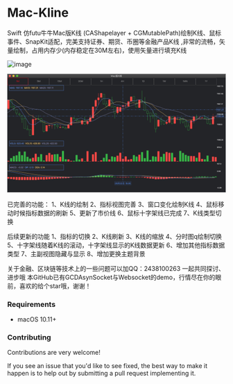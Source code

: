# Mac-Kline
Swift 仿futu牛牛Mac版K线
(CAShapelayer + CGMutablePath)绘制K线、鼠标事件、SnapKit适配，完美支持证券、期货、币圈等金融产品K线
,非常的流畅，矢量绘制，占用内存少(内存稳定在30M左右)，使用矢量进行填充K线


![image](https://github.com/AbuIOSDeveloper/Mac-Kline/blob/master/Mac-Kline.gif)


![image](https://github.com/AbuIOSDeveloper/Mac-Kline/blob/master/Mac-Kline.png)

已完善的功能：
1、K线的绘制
2、指标视图完善
3、窗口变化绘制K线
4、鼠标移动时候指标数据的刷新
5、更新了市价线
6、鼠标十字架线已完成
7、K线类型切换  




后续更新的功能
1、指标的切换
2、K线刷新
3、K线的缩放
4、分时图q绘制切换
5、十字架线随着K线的滚动，十字架线显示的K线数据更新
6、增加其他指标数据类型
7、主副视图隐藏与显示
8、增加更换主题背景

关于金融、区块链等技术上的一些问题可以加QQ：2438100263 一起共同探讨、进步哦
本GitHub已有GCDAsynSocket与Websocket的demo，行情尽在你的眼前，喜欢的给个star哦，谢谢！


### Requirements

- macOS 10.11+

### Contributing
Contributions are very welcome!

If you see an issue that you'd like to see fixed, the best way to make it happen is to help out by submitting a pull request implementing it.
